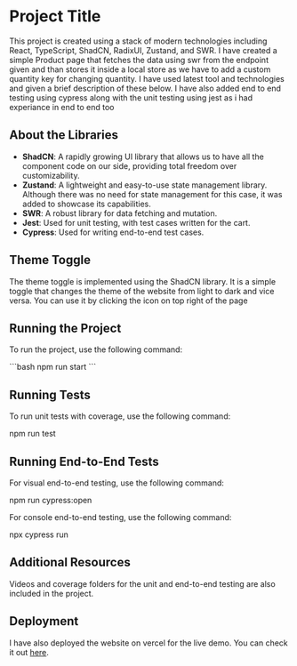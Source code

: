 # Project Title

This project is created using a stack of modern technologies including React, TypeScript, ShadCN, RadixUI, Zustand, and SWR. I have created a simple Product page that fetches the data using swr from the endpoint given and than stores it inside a local store as we have to add a custom quantity key for changing quantity. I have used latest tool and technologies and given a brief description of these below. I have also added end to end testing using cypress along with the unit testing using jest as i had experiance in end to end too

## About the Libraries

- **ShadCN**: A rapidly growing UI library that allows us to have all the component code on our side, providing total freedom over customizability.
- **Zustand**: A lightweight and easy-to-use state management library. Although there was no need for state management for this case, it was added to showcase its capabilities.
- **SWR**: A robust library for data fetching and mutation.
- **Jest**: Used for unit testing, with test cases written for the cart.
- **Cypress**: Used for writing end-to-end test cases.

## Theme Toggle

The theme toggle is implemented using the ShadCN library. It is a simple toggle that changes the theme of the website from light to dark and vice versa. You can use it by clicking the icon on top right of the page

## Running the Project

To run the project, use the following command:

\`\`\`bash
npm run start
\`\`\`

## Running Tests

To run unit tests with coverage, use the following command:

npm run test

## Running End-to-End Tests

For visual end-to-end testing, use the following command:

npm run cypress:open

For console end-to-end testing, use the following command:

npx cypress run

## Additional Resources

Videos and coverage folders for the unit and end-to-end testing are also included in the project.

## Deployment

I have also deployed the website on vercel for the live demo. You can check it out [here](https://softoo-assignment.vercel.app/).
